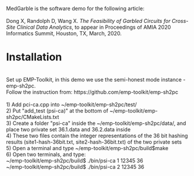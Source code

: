   MedGarble is the software demo for the following article:<br/><br/>
  Dong X, Randolph D, Wang X. *The Feasibility of Garbled Circuits for Cross-Site Clinical Data Analytics*,
  to appear in Proceedings of AMIA 2020 Informatics Summit, Houston, TX, March, 2020.
  <br/>
  # Installation
  <br/>
  Set up EMP-Toolkit, in this demo we use the semi-honest mode instance - emp-sh2pc. 
  <br/>Follow the instruction from: https://github.com/emp-toolkit/emp-sh2pc
  <br/><br/>
  1) Add pci-ca.cpp into ~/emp-toolkit/emp-sh2pc/test/
  <br/>
  2) Put "add_test (psi-ca)" at the bottom of ~/emp-toolkit/emp-sh2pc/CMakeLists.txt 
  <br/>
  3) Create a folder "psi-ca" inside the ~/emp-toolkit/emp-sh2pc/data/, and place two private set 36.1.data and 36.2.data inside
  <br/>
  4) These two files contain the integer representations of the 36 bit hashing results (site1-hash-36bit.txt, site2-hash-36bit.txt) of the two private sets
  <br/>
  5) Open a terminal and type ~/emp-toolkit/emp-sh2pc/build$make
  <br/>
  6) Open two terminals, and type:
  <br/>
  ~/emp-toolkit/emp-sh2pc/build$ ./bin/psi-ca 1 12345 36
  <br/>
  ~/emp-toolkit/emp-sh2pc/build$ ./bin/psi-ca 2 12345 36
  
  <br/>
